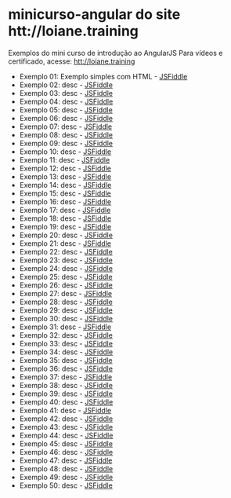 # minicurso-angular do site htt://loiane.training
Exemplos do mini curso de introdução ao AngularJS
Para vídeos e certificado, acesse: [htt://loiane.training](htt://loiane.training)

* Exemplo 01: Exemplo simples com HTML - [JSFiddle](https://jsfiddle.net/loianeg/wLm0tvd0/)
* Exemplo 02: desc - [JSFiddle](https://jsfiddle.net/loianeg//)
* Exemplo 03: desc - [JSFiddle](https://jsfiddle.net/loianeg//)
* Exemplo 04: desc - [JSFiddle](https://jsfiddle.net/loianeg//)
* Exemplo 05: desc - [JSFiddle](https://jsfiddle.net/loianeg//)
* Exemplo 06: desc - [JSFiddle](https://jsfiddle.net/loianeg//)
* Exemplo 07: desc - [JSFiddle](https://jsfiddle.net/loianeg//)
* Exemplo 08: desc - [JSFiddle](https://jsfiddle.net/loianeg//)
* Exemplo 09: desc - [JSFiddle](https://jsfiddle.net/loianeg//)
* Exemplo 10: desc - [JSFiddle](https://jsfiddle.net/loianeg//)
* Exemplo 11: desc - [JSFiddle](https://jsfiddle.net/loianeg//)
* Exemplo 12: desc - [JSFiddle](https://jsfiddle.net/loianeg//)
* Exemplo 13: desc - [JSFiddle](https://jsfiddle.net/loianeg//)
* Exemplo 14: desc - [JSFiddle](https://jsfiddle.net/loianeg//)
* Exemplo 15: desc - [JSFiddle](https://jsfiddle.net/loianeg//)
* Exemplo 16: desc - [JSFiddle](https://jsfiddle.net/loianeg//)
* Exemplo 17: desc - [JSFiddle](https://jsfiddle.net/loianeg//)
* Exemplo 18: desc - [JSFiddle](https://jsfiddle.net/loianeg//)
* Exemplo 19: desc - [JSFiddle](https://jsfiddle.net/loianeg//)
* Exemplo 20: desc - [JSFiddle](https://jsfiddle.net/loianeg//)
* Exemplo 21: desc - [JSFiddle](https://jsfiddle.net/loianeg//)
* Exemplo 22: desc - [JSFiddle](https://jsfiddle.net/loianeg//)
* Exemplo 23: desc - [JSFiddle](https://jsfiddle.net/loianeg//)
* Exemplo 24: desc - [JSFiddle](https://jsfiddle.net/loianeg//)
* Exemplo 25: desc - [JSFiddle](https://jsfiddle.net/loianeg//)
* Exemplo 26: desc - [JSFiddle](https://jsfiddle.net/loianeg//)
* Exemplo 27: desc - [JSFiddle](https://jsfiddle.net/loianeg//)
* Exemplo 28: desc - [JSFiddle](https://jsfiddle.net/loianeg//)
* Exemplo 29: desc - [JSFiddle](https://jsfiddle.net/loianeg//)
* Exemplo 30: desc - [JSFiddle](https://jsfiddle.net/loianeg//)
* Exemplo 31: desc - [JSFiddle](https://jsfiddle.net/loianeg//)
* Exemplo 32: desc - [JSFiddle](https://jsfiddle.net/loianeg//)
* Exemplo 33: desc - [JSFiddle](https://jsfiddle.net/loianeg//)
* Exemplo 34: desc - [JSFiddle](https://jsfiddle.net/loianeg//)
* Exemplo 35: desc - [JSFiddle](https://jsfiddle.net/loianeg//)
* Exemplo 36: desc - [JSFiddle](https://jsfiddle.net/loianeg//)
* Exemplo 37: desc - [JSFiddle](https://jsfiddle.net/loianeg//)
* Exemplo 38: desc - [JSFiddle](https://jsfiddle.net/loianeg//)
* Exemplo 39: desc - [JSFiddle](https://jsfiddle.net/loianeg//)
* Exemplo 40: desc - [JSFiddle](https://jsfiddle.net/loianeg//)
* Exemplo 41: desc - [JSFiddle](https://jsfiddle.net/loianeg//)
* Exemplo 42: desc - [JSFiddle](https://jsfiddle.net/loianeg//)
* Exemplo 43: desc - [JSFiddle](https://jsfiddle.net/loianeg//)
* Exemplo 44: desc - [JSFiddle](https://jsfiddle.net/loianeg//)
* Exemplo 45: desc - [JSFiddle](https://jsfiddle.net/loianeg//)
* Exemplo 46: desc - [JSFiddle](https://jsfiddle.net/loianeg//)
* Exemplo 47: desc - [JSFiddle](https://jsfiddle.net/loianeg//)
* Exemplo 48: desc - [JSFiddle](https://jsfiddle.net/loianeg//)
* Exemplo 49: desc - [JSFiddle](https://jsfiddle.net/loianeg//)
* Exemplo 50: desc - [JSFiddle](https://jsfiddle.net/loianeg//)
